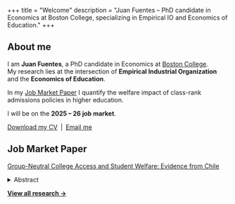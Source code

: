 +++
title = "Welcome"
description = "Juan Fuentes – PhD candidate in Economics at Boston College, specializing in Empirical IO and Economics of Education."
+++

## About me

I am **Juan Fuentes**, a PhD candidate in Economics at [Boston College](https://www.bc.edu/bc-web/schools/morrissey/departments/economics.html).  
My research lies at the intersection of **Empirical Industrial Organization** and the **Economics of Education**.

In my [Job Market Paper](files/jmp-juan-fuentes.pdf) I quantify the welfare impact of class-rank admissions policies in higher education.

I will be on the **2025 – 26 job market**.

[Download my CV](/files/cv-juan-fuentes.pdf) | [Email me](mailto:fuentejc@bc.edu)

## Job Market Paper
[Group-Neutral College Access and Student Welfare: Evidence from Chile](files/jmp-juan-fuentes.pdf)

<details><summary>Abstract</summary>
Group-neutral admission policies aim to promote equity without the political costs of affirmative action, yet their success depends on how disadvantaged students respond to them. I study the welfare effects of Chile's Relative Ranking (RR) rule, which raises college admission scores for the top students at every high school. Using administrative data on the universe of applicants, I estimate a structural model of college choice where the policy alters students' beliefs about admission, thereby changing the set of schools they consider. I find the policy increased average student welfare by 1.5%, concentrating gains among students from public and voucher schools while reducing welfare for students from private schools. Accounting for students' behavioral response is important, as it amplifies the policy's effect by a factor of five relative to the mechanical effect alone. Counterfactuals show that expanding the policy further enhances equity with only a minimal trade-off in the average test scores of admitted students.
</details>


[**View all research →**](/research/)
